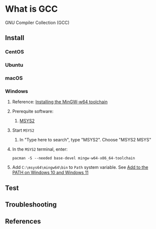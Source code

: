 # What is GCC

GNU Compiler Collection (GCC)

## Install

### CentOS

### Ubuntu

### macOS

### Windows

1. Reference: [Installing the MinGW-w64 toolchain]
1. Prerequite software:
    1. [MSYS2](../WHATIS/msys2.md#windows)
1. Start `MSYS2`
    1. In "Type here to search", type "MSYS2".  Choose "MSYS2 MSYS"
1. In the `MSYS2` terminal, enter:

    ```console
    pacman -S --needed base-devel mingw-w64-x86_64-toolchain
    ```

1. Add `C:\msys64\mingw64\bin` to `Path` system variable.
   See [Add to the PATH on Windows 10 and Windows 11]

## Test

## Troubleshooting

## References

[Add to the PATH on Windows 10 and Windows 11]: https://www.architectryan.com/2018/03/17/add-to-the-path-on-windows-10/
[Installing the MinGW-w64 toolchain]: https://code.visualstudio.com/docs/cpp/config-mingw#_installing-the-mingww64-toolchain
